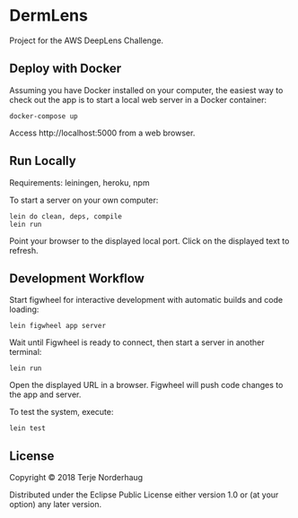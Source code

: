 # DermLens

Project for the AWS DeepLens Challenge.

## Deploy with Docker

Assuming you have Docker installed on your computer, the easiest way to check out the app is to start a local web server in a Docker container:

    docker-compose up

Access http://localhost:5000 from a web browser.

## Run Locally

Requirements: leiningen, heroku, npm

To start a server on your own computer:

    lein do clean, deps, compile
    lein run

Point your browser to the displayed local port.
Click on the displayed text to refresh.

## Development Workflow

Start figwheel for interactive development with
automatic builds and code loading:

    lein figwheel app server

Wait until Figwheel is ready to connect, then
start a server in another terminal:

    lein run

Open the displayed URL in a browser.
Figwheel will push code changes to the app and server.

To test the system, execute:

    lein test

## License

Copyright © 2018 Terje Norderhaug

Distributed under the Eclipse Public License either version 1.0 or (at your option) any later version.
